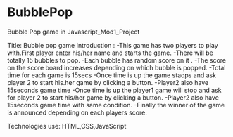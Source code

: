 # BubblePop
Bubble Pop game in Javascript_Mod1_Project

Title: Bubble pop game
Introduction :
-This game has two players to play with.First player enter his/her name and starts the game. 
-There will be totally 15 bubbles to pop.
-Each bubble has random score on it .
-The score on the score board increases depending on which bubble is popped.
-Total time for each game is 15secs
-Once time is up the game staops and ask player 2 to start his.her game by clicking a button.
-Player2 also have 15seconds game time 
-Once time is up the player1 game will stop and ask for player 2 to start his/her game by clicking a button.
-Player2 also have 15seconds game time with same condition.
-Finally the winner of the game is announced depending on each players score.

Technologies use: 
HTML,CSS,JavaScript

